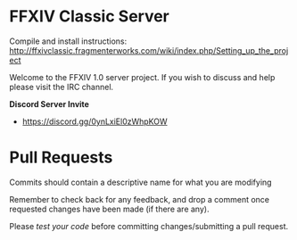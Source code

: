 FFXIV Classic Server
========
Compile and install instructions: http://ffxivclassic.fragmenterworks.com/wiki/index.php/Setting_up_the_project

Welcome to the FFXIV 1.0 server project.
If you wish to discuss and help please visit the IRC channel.

**Discord Server Invite**
 * https://discord.gg/0ynLxiEl0zWhpKOW 

Pull Requests
========
Commits should contain a descriptive name for what you are modifying

Remember to check back for any feedback, and drop a comment once requested changes have been made (if there are any).

Please *test your code* before committing changes/submitting a pull request.